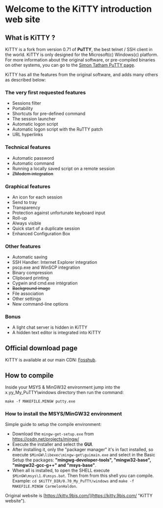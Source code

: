 # Welcome to the KiTTY introduction web site

## What is KiTTY ?
KiTTY is a fork from version 0.71 of **PuTTY**, the best telnet / SSH client in the world.
KiTTY is only designed for the Microsoft(c) Windows(c) platform. For more information about the original software, or pre-compiled binaries on other systems, you can go to the [Simon Tatham PuTTY page](http://www.chiark.greenend.org.uk/~sgtatham/putty/ "PuTTY").

KiTTY has all the features from the original software, and adds many others as described below:

### The very first requested features
* Sessions filter
* Portability
* Shortcuts for pre-defined command
* The session launcher
* Automatic logon script
* Automatic logon script with the RuTTY patch
* URL hyperlinks

### Technical features
* Automatic password
* Automatic command
* Running a locally saved script on a remote session
* ~~ZModem integration~~

### Graphical features
* An icon for each session
* Send to tray
* Transparency
* Protection against unfortunate keyboard input
* Roll-up
* Always visible
* Quick start of a duplicate session
* Enhanced Configuration Box

### Other features
* Automatic saving
* SSH Handler: Internet Explorer integration
* pscp.exe and WinSCP integration
* Binary compression
* Clipboard printing
* Cygwin and cmd.exe intégration
* ~~Background image~~
* File association
* Other settings
* New command-line options

### Bonus
* A light chat server is hidden in KiTTY
* A hidden text editor is integrated into KiTTY

## Official download page

KiTTY is available at our main CDN: [Fosshub](https://www.fosshub.com/KiTTY.html).

## How to compile
Inside your MSYS & MinGW32 environment jump into the x.yy_My_PuTTY\windows directory then run the command:

    make -f MAKEFILE.MINGW putty.exe

### How to install the MSYS/MinGW32 environment
Simple guide to setup the compile environment:

- Download the `mingw-get-setup.exe` from https://osdn.net/projects/mingw/
- Execute the installer and select the **GUI**.
- After installing it, only the "packager manager" it's in fact installed, so execute `$MinGW\libexec\mingw-get\guimain.exe` and select in the Basic Setup the packages: **"mingwg-developer-tools", "mingw32-base", "mingw32-gcc-g++" and "msys-base"**.
- When all is installed, to open the SHELL execute `$MinGW\msys\1.0\msys.bat`. Then from from this shell you can compile. Example: `cd $KiTTY_DIR/0.70_My_PuTTY/windows` and `make -f MAKEFILE.MINGW CarmelonHaldon`.

Original website is [https://kitty.9bis.com/](https://kitty.9bis.com/ "KiTTY website").
